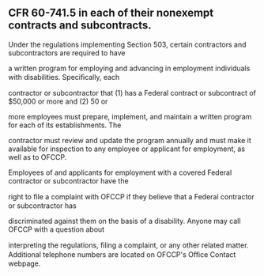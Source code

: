 ## CFR 60-741.5 in each of their nonexempt contracts and subcontracts.

Under the regulations implementing Section 503, certain contractors and subcontractors are required to have

a written program for employing and advancing in employment individuals with disabilities. Speciﬁcally, each

contractor or subcontractor that (1) has a Federal contract or subcontract of $50,000 or more and (2) 50 or

more employees must prepare, implement, and maintain a written program for each of its establishments. The

contractor must review and update the program annually and must make it available for inspection to any employee or applicant for employment, as well as to OFCCP.

Employees of and applicants for employment with a covered Federal contractor or subcontractor have the

right to ﬁle a complaint with OFCCP if they believe that a Federal contractor or subcontractor has

discriminated against them on the basis of a disability. Anyone may call OFCCP with a question about

interpreting the regulations, ﬁling a complaint, or any other related matter. Additional telephone numbers are located on OFCCP's Oﬃce Contact webpage.
